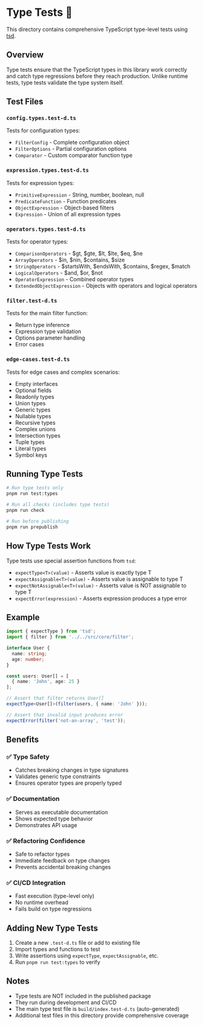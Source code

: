 # Type Tests 🔬

This directory contains comprehensive TypeScript type-level tests using [tsd](https://github.com/SamVerschueren/tsd).

## Overview

Type tests ensure that the TypeScript types in this library work correctly and catch type regressions before they reach production. Unlike runtime tests, type tests validate the type system itself.

## Test Files

### `config.types.test-d.ts`
Tests for configuration types:
- `FilterConfig` - Complete configuration object
- `FilterOptions` - Partial configuration options
- `Comparator` - Custom comparator function type

### `expression.types.test-d.ts`
Tests for expression types:
- `PrimitiveExpression` - String, number, boolean, null
- `PredicateFunction` - Function predicates
- `ObjectExpression` - Object-based filters
- `Expression` - Union of all expression types

### `operators.types.test-d.ts`
Tests for operator types:
- `ComparisonOperators` - $gt, $gte, $lt, $lte, $eq, $ne
- `ArrayOperators` - $in, $nin, $contains, $size
- `StringOperators` - $startsWith, $endsWith, $contains, $regex, $match
- `LogicalOperators` - $and, $or, $not
- `OperatorExpression` - Combined operator types
- `ExtendedObjectExpression` - Objects with operators and logical operators

### `filter.test-d.ts`
Tests for the main filter function:
- Return type inference
- Expression type validation
- Options parameter handling
- Error cases

### `edge-cases.test-d.ts`
Tests for edge cases and complex scenarios:
- Empty interfaces
- Optional fields
- Readonly types
- Union types
- Generic types
- Nullable types
- Recursive types
- Complex unions
- Intersection types
- Tuple types
- Literal types
- Symbol keys

## Running Type Tests

```bash
# Run type tests only
pnpm run test:types

# Run all checks (includes type tests)
pnpm run check

# Run before publishing
pnpm run prepublish
```

## How Type Tests Work

Type tests use special assertion functions from `tsd`:

- `expectType<T>(value)` - Asserts value is exactly type T
- `expectAssignable<T>(value)` - Asserts value is assignable to type T
- `expectNotAssignable<T>(value)` - Asserts value is NOT assignable to type T
- `expectError(expression)` - Asserts expression produces a type error

## Example

```typescript
import { expectType } from 'tsd';
import { filter } from '../../src/core/filter';

interface User {
  name: string;
  age: number;
}

const users: User[] = [
  { name: 'John', age: 25 }
];

// Assert that filter returns User[]
expectType<User[]>(filter(users, { name: 'John' }));

// Assert that invalid input produces error
expectError(filter('not-an-array', 'test'));
```

## Benefits

### ✅ Type Safety
- Catches breaking changes in type signatures
- Validates generic type constraints
- Ensures operator types are properly typed

### ✅ Documentation
- Serves as executable documentation
- Shows expected type behavior
- Demonstrates API usage

### ✅ Refactoring Confidence
- Safe to refactor types
- Immediate feedback on type changes
- Prevents accidental breaking changes

### ✅ CI/CD Integration
- Fast execution (type-level only)
- No runtime overhead
- Fails build on type regressions

## Adding New Type Tests

1. Create a new `.test-d.ts` file or add to existing file
2. Import types and functions to test
3. Write assertions using `expectType`, `expectAssignable`, etc.
4. Run `pnpm run test:types` to verify

## Notes

- Type tests are NOT included in the published package
- They run during development and CI/CD
- The main type test file is `build/index.test-d.ts` (auto-generated)
- Additional test files in this directory provide comprehensive coverage

